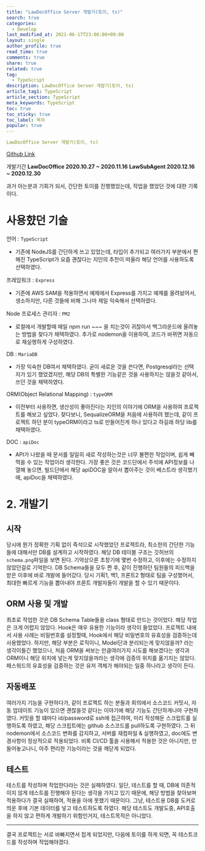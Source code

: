 ```yaml
---
title: "LawDocOffice Server 개발기(토이, ts)"
search: true
categories:
  - Develop
last_modified_at: 2021-06-17T23:06:00+09:00
layout: single
author_profile: true
read_time: true
comments: true
share: true
related: true
tag:
  - TypeScript
description: LawDocOffice Server 개발기(토이, ts)
article_tag1: TypeScript
article_section: TypeScript
meta_keywords: TypeScript
toc: true
toc_sticky: true
toc_label: 목차
popular: true
---
```


```yaml
LawDocOffice Server 개발기(토이, ts)
```

[Github Link](https://github.com/paca94/law_office_server)

개발기간
**LawDocOffice 2020.10.27 ~ 2020.11.16**
**LawSubAgent 2020.12.16 ~ 2020.12.30**

과거 아는분과 기회가 되서, 간단한 토이를 진행했었는데, 작업을 했었던 것에 대한 기록이다.

# 사용햤던 기술

언어 : `TypeScript`

- 기존에 NodeJS를 간단하게 쓰고 있었는데, 타입이 추가되고 여러가지 부분에서 편해진 TypeScript가 요즘 괜찮다는 지인의 추천이 떠올라 해당 언어를 사용하도록 선택하였다.

프레임워크 : `Express`

- 기존에 AWS SAM을 적용하면서 예제에서 Express를 가지고 예제를 올려놨어서, 생소하지만, 다른 것들에 비해 그나마 제일 익숙해서 선택하였다.

Node 프로세스 관리자 : `PM2`

- 로컬에서 개발할때 매일 npm run ~~~ 을 치는것이 귀찮아서 백그라운드에 올려놓는 방법을 찾다가 채택하였다. 추가로 nodemon을 이용하여, 코드가 바뀌면 자동으로 재실행하게 구성하였다.

DB : `MariaDB`

- 가장 익숙한 DB여서 채택하였다. 굳이 새로운 것을 쓴다면, Postgresql라는 선택지가 있기 했었겠지만, 해당 DB의 특별한 기능같은 것을 사용하지는 않을것 같아서, 쓰던 것을 채택하였다.

ORM(Object Relational Mapping) : `typeORM`

- 이전부터 사용하면, 생산성이 좋아진다는 지인의 이야기에 ORM을 사용하여 프로젝트를 해보고 싶었다. 찾다보니, SequalizeORM을 처음에 사용하려 했는데, 같이 프로젝트 하던 분이 typeORM이라고 ts로 만들어진게 하나 있다고 하길래 하당 lib를 채택하였다.

DOC : `apiDoc`

- API가 나왔을 때 문서를 일일히 새로 작성하는것은 너무 불편한 작업이며, 쉽게 빼먹을 수 있는 작업이라 생각한다. 가장 좋은 것은 코드단에서 주석에 API정보를 나열해 놓으면, 빌드단에서 해당 apiDOC을 알아서 뽑아주는 것이 베스트라 생각했기에, apiDoc을 채택하였다.

# 2. 개발기

## 시작
당시에 뭔가 정확한 기획 없이 즉석으로 시작했었던 프로젝트라, 최소한의 간단한 기능들에 대해서만 DB를 설계하고 시작하였다.
해당 DB 테이블 구조는 깃허브의 `schema.png`파일을 보면 된다. 기억상으론 초창기에 몇번 수정하고, 이후에는 수정하지 않았던걸로 기억한다.
DB Schema들을 모두 짠 후, 같이 진행하던 팀원들의 피드백을 받은 이후에 바로 개발에 들어갔다. 당시 기획1, 백1, 프론트2 형태로 팀을 구성했어서, 최대한 빠르게 기능을 뽑아내야 프론트 개발자들이 개발을 할 수 있기 때문이다.

## ORM 사용 및 개발
최초로 작업한 것은 DB Schema Table들을 class 형태로 만드는 것이었다.
해당 작업은 크게 어렵지 않았다.
Hook은 매우 유용한 기능이라 생각이 들었었다.
프로젝트 내에서 사용 사례는 비밀번호를 설정할때, Hook에서 해당 비밀번호의 유효성을 검증하는데 사용했었다.
하지만, 해당 부분은 로직이니, Model단과 분리되는게 맞지않을까? 라는 생각이들긴 했었으나, 처음 ORM을 써보는 만큼여러가지 시도를 해보겠다는 생각과 ORM이니 해당 위치에 넣는게 맞지않을까라는 생각에 검증의 위치를 옮기지는 않았다. 패스워드의 유효성을 검증하는 것은 유저 객체가 해야되는 일중 하나라고 생각이 든다.

## 자동배포
여러가지 기능을 구현하다가, 같이 프로젝트 하는 분들과 회의에서 소스코드 커밋시, 자동 업데이트 기능이 있으면 괜찮을것 같다는 이야기에 해당 기능도 간단하게나마 구현하였다.
커밋을 할 떄마다 id/password로 ssh에 접근하여, 미리 작성해둔 스크립트를 실행하도록 하였고, 해당 스크립트에는 github 소스코드를 pull하도록 구현하였다.
그 뒤 nodemon에서 소스코드 변화를 감지하고, 서버를 재컴파일 & 실행하였고, doc에도 변경사항이 정상적으로 적용되었다.
비록 CI/CD 툴을 사용해서 적용한 것은 아니지만, 만들어놓고나니, 아주 편리한 기능이라는 것을 깨닫게 되었다.

## 테스트
테스트를 작성하며 작업한다라는 것은 실패하였다.
일단, 테스트를 할 때, DB에 의존적이지 않게 테스트를 진행해야 된다는 생각을 가지고 있기 때문에, 해당 방법을 찾아보며 적용하다가 결국 실패하여, 적용을 아에 못했기 때문이다.
그냥, 테스트용 DB를 도커로 띄운 후에 기본 데이터를 넣고 테스트하도록 하였다.
해당 테스트도 개발도중, API호출을 하지 않고 편하게 개발하기 위함인거지, 테스트목적은 아니었다.

---
결국 프로젝트는 서로 바빠지면서 접게 되었지만, 다음에 토이를 하게 되면, 꼭 테스트코드를 작성하며 작업해야겠다.
